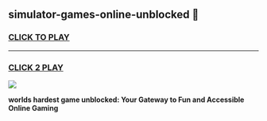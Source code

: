 
## simulator-games-online-unblocked 👋
<h3>
<a href="https://premium.freeplayer.one?title=simulator-games-online-unblocked&ref=14F">CLICK TO PLAY</a></h3>
<hr>

<h3>
<a href="https://premium.freeplayer.one?title=simulator-games-online-unblocked&ref=14F">CLICK 2 PLAY</a>
  
</h3>

<a href="https://premium.freeplayer.one?title=simulator-games-online-unblocked&ref=12F/"><img src="https://clearcache.store/games.png"></a>


**worlds hardest game unblocked: Your Gateway to Fun and Accessible Online Gaming**
